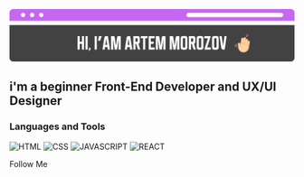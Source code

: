 [![Header](https://github.com/herowarmup/herowarmup/blob/main/assets/header.png)](https://github.com/herowarmup)

## i'm a beginner Front-End Developer and UX/UI Designer

### Languages and Tools

![HTML](https://img.shields.io/badge/-HTML-E96228?style=for-the-badge)
![CSS](https://img.shields.io/badge/-CSS-0091D5?style=for-the-badge)
![JAVASCRIPT](https://img.shields.io/badge/-JavaScript-EFD81D?style=for-the-badge)
![REACT](https://img.shields.io/badge/-REACT-212121?style=for-the-badge)

Follow Me

